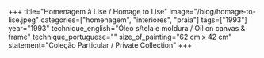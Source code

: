 +++
title="Homenagem à Lise / Homage to Lise"
image="/blog/homage-to-lise.jpeg"
categories=["homenagem", "interiores", "praia"]
tags=["1993"]
year="1993"
technique_english="Óleo s/tela e moldura / Oil on canvas & frame"
technique_portuguese=""
size_of_painting="62 cm x 42 cm"
statement="Coleção Particular / Private Collection"
+++
